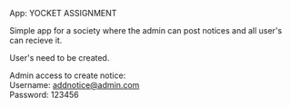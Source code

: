 App: YOCKET ASSIGNMENT  

Simple app for a society where the admin can post notices and all user's can recieve it.

User's need to be created.

Admin access to create notice:  
Username: addnotice@admin.com  
Password: 123456  
